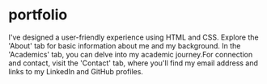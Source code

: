 # portfolio
I've designed a user-friendly experience using HTML and CSS. Explore the 'About' tab for basic information about me and my background. In the 'Academics' tab, you can delve into my academic journey.For connection and contact, visit the 'Contact' tab, where you'll find my email address and links to my LinkedIn and GitHub profiles.
